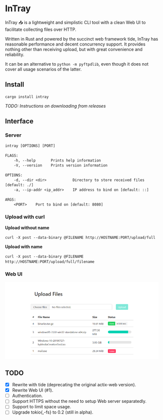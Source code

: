 # InTray

InTray 📥 is a lightweight and simplistic CLI tool with a clean Web UI to facilitate collecting files over HTTP.

Written in Rust and powered by the succinct web framework tide, InTray has reasonable performance and decent concurrency support. It provides nothing other than receiving upload, but with great convenience and reliability.

It can be an alternative to `python -m pyftpdlib`, even though it does not cover all usage scenarios of the latter.

## Install
`cargo install intray`

*TODO: Instructions on downloading from releases*

## Interface

### Server
```
intray [OPTIONS] [PORT]

FLAGS:
    -h, --help       Prints help information
    -V, --version    Prints version information

OPTIONS:
    -d, --dir <dir>            Directory to store received files [default: ./]
    -a, --ip-addr <ip_addr>    IP address to bind on [default: ::]

ARGS:
    <PORT>    Port to bind on [default: 8080]
```

### Upload with curl

**Upload without name**

`curl -X post --data-binary @FILENAME http://HOSTNAME:PORT/upload/full`

**Upload with name**

`curl -X post --data-binary @FILENAME http://HOSTNAME:PORT/upload/full/filename`

### Web UI
![A screenshot of Web UI](Screenshot.png)

## TODO
- [x] Rewrite with tide (deprecating the original actix-web version).
- [x] Rewrite Web UI (#1).
- [ ] Authentication.
- [ ] Support HTTPS without the need to setup Web server separatedly.
- [ ] Support to limit space usage.
- [ ] Upgrade tokio{,-fs} to 0.2 (still in alpha).
